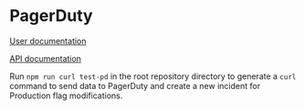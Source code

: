 # PagerDuty

[User documentation](https://example.com)

[API documentation](https://developer.pagerduty.com/api-reference/b3A6Mjc0ODE0MA-create-an-incident)

Run `npm run curl test-pd` in the root repository directory to generate a `curl` command to send data to PagerDuty and create a new incident for Production flag modifications.
